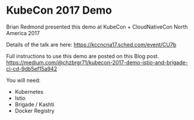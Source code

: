 # KubeCon 2017 Demo

Brian Redmond presented this demo at KubeCon + CloudNativeCon North America 2017

Details of the talk are here: https://kccncna17.sched.com/event/CU7b 

Full instructions to use this demo are posted on this Blog post. https://medium.com/@chzbrgr71/kubecon-2017-demo-istio-and-brigade-ci-cd-9db5ef15a942 

You will need:

* Kubernetes
* Istio
* Brigade / Kashti
* Docker Registry 


